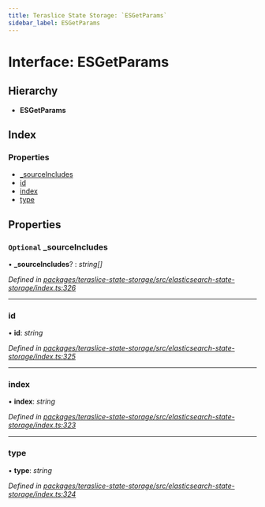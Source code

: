 ```yaml
---
title: Teraslice State Storage: `ESGetParams`
sidebar_label: ESGetParams
---
```


# Interface: ESGetParams

## Hierarchy

* **ESGetParams**

## Index

### Properties

* [_sourceIncludes](esgetparams.md#optional-_sourceincludes)
* [id](esgetparams.md#id)
* [index](esgetparams.md#index)
* [type](esgetparams.md#type)

## Properties

### `Optional` _sourceIncludes

• **_sourceIncludes**? : *string[]*

*Defined in [packages/teraslice-state-storage/src/elasticsearch-state-storage/index.ts:326](https://github.com/terascope/teraslice/blob/653cf7530/packages/teraslice-state-storage/src/elasticsearch-state-storage/index.ts#L326)*

___

###  id

• **id**: *string*

*Defined in [packages/teraslice-state-storage/src/elasticsearch-state-storage/index.ts:325](https://github.com/terascope/teraslice/blob/653cf7530/packages/teraslice-state-storage/src/elasticsearch-state-storage/index.ts#L325)*

___

###  index

• **index**: *string*

*Defined in [packages/teraslice-state-storage/src/elasticsearch-state-storage/index.ts:323](https://github.com/terascope/teraslice/blob/653cf7530/packages/teraslice-state-storage/src/elasticsearch-state-storage/index.ts#L323)*

___

###  type

• **type**: *string*

*Defined in [packages/teraslice-state-storage/src/elasticsearch-state-storage/index.ts:324](https://github.com/terascope/teraslice/blob/653cf7530/packages/teraslice-state-storage/src/elasticsearch-state-storage/index.ts#L324)*
